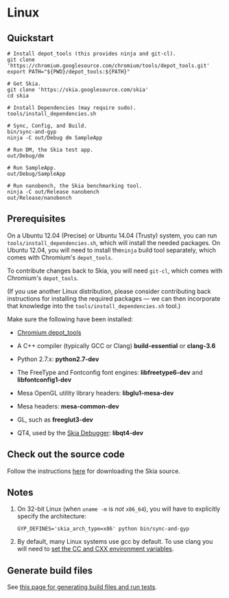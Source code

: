 Linux
=====

Quickstart
----------

<!--?prettify lang=sh?-->


    # Install depot_tools (this provides ninja and git-cl).
    git clone 'https://chromium.googlesource.com/chromium/tools/depot_tools.git'
    export PATH="${PWD}/depot_tools:${PATH}"

    # Get Skia.
    git clone 'https://skia.googlesource.com/skia'
    cd skia

    # Install Dependencies (may require sudo).
    tools/install_dependencies.sh

    # Sync, Config, and Build.
    bin/sync-and-gyp
    ninja -C out/Debug dm SampleApp

    # Run DM, the Skia test app.
    out/Debug/dm

    # Run SampleApp.
    out/Debug/SampleApp

    # Run nanobench, the Skia benchmarking tool.
    ninja -C out/Release nanobench
    out/Release/nanobench


<a name="prerequisites"></a>Prerequisites
-----------------------------------------

On a Ubuntu 12.04 (Precise) or Ubuntu 14.04 (Trusty) system, you can run
`tools/install_dependencies.sh`, which will install the needed packages.  On
Ubuntu 12.04, you will need to install the`ninja` build tool separately, which
comes with Chromium's `depot_tools`.

To contribute changes back to Skia, you will need `git-cl`, which
comes with Chromium's `depot_tools`.

(If you use another Linux distribution, please consider contributing back
instructions for installing the required packages — we can then incorporate
that knowledge into the `tools/install_dependencies.sh` tool.)

Make sure the following have been installed:

*   [Chromium depot_tools](http://www.chromium.org/developers/how-tos/depottools)

*   A C++ compiler (typically GCC or Clang) **build-essential** or **clang-3.6**

*   Python 2.7.x: **python2.7-dev**

*   The FreeType and Fontconfig font engines: **libfreetype6-dev** and
    **libfontconfig1-dev**

*   Mesa OpenGL utility library headers: **libglu1-mesa-dev**

*   Mesa headers: **mesa-common-dev**

*   GL, such as **freeglut3-dev**

*   QT4, used by the [Skia Debugger](/dev/tools/debugger): **libqt4-dev**

Check out the source code
-------------------------

Follow the instructions [here](../download) for downloading the Skia source.

Notes
-----

1.  On 32-bit Linux (when `uname -m` is *not* `x86_64`), you will have to
    explicitly specify the architecture:

    <!--?prettify lang=sh?-->

        GYP_DEFINES='skia_arch_type=x86' python bin/sync-and-gyp
2.  By default, many Linux systems use gcc by default.  To use clang you will
need to [set the CC and CXX environment variables](/user/tips#gypdefines).

Generate build files
--------------------

See  [this page for generating build files and run tests](desktop).
